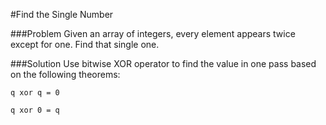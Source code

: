 #Find the Single Number

###Problem
Given an array of integers, every element appears twice except for one. Find that single one.

###Solution
Use bitwise XOR operator to find the value in one pass based on the following theorems:

`q xor q = 0`

`q xor 0 = q`
